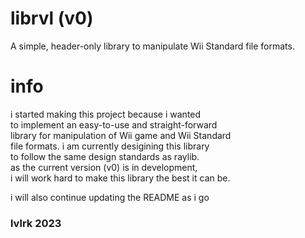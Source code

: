 # librvl (v0)
A simple, header-only library to manipulate
Wii Standard file formats.

# info
i started making this project because i wanted<br>
to implement an easy-to-use and straight-forward<br>
library for manipulation of Wii game and Wii Standard<br>
file formats. i am currently desigining this library<br>
to follow the same design standards as raylib.<br>
as the current version (v0) is in development,<br>
i will work hard to make this library the best it can be.<br>

i will also continue updating the README as i go

### lvlrk 2023
